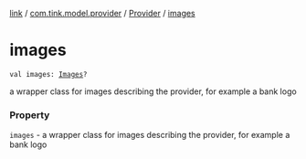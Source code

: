 [link](../../index.md) / [com.tink.model.provider](../index.md) / [Provider](index.md) / [images](./images.md)

# images

`val images: `[`Images`](../../com.tink.model/-images/index.md)`?`

a wrapper class for images describing the provider, for example a bank logo

### Property

`images` - a wrapper class for images describing the provider, for example a bank logo